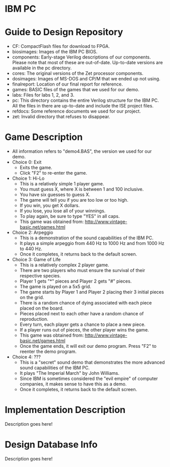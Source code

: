 IBM PC
======

Guide to Design Repository
======
* CF: CompactFlash files for download to FPGA.
* biosimages: Images of the IBM PC BIOS.
* components: Early-stage Verilog descriptions of our components. Please note that most of these are out-of-date. Up-to-date versions are available in the pc directory.
* cores: The original versions of the Zet processor components.
* dosimages: Images of MS-DOS and CP/M that we ended up not using.
* finalreport: Location of our final report for reference.
* games: BASIC files of the games that we used for our demo.
* labs: Files for labs 1, 2, and 3.
* pc: This directory contains the entire Verilog structure for the IBM PC. All the files in there are up-to-date and include the ISE project files.
* refdocs: Some reference documents we used for our project.
* zet: Invalid directory that refuses to disappear.

Game Description
======
* All information refers to "demo4.BAS", the version we used for our demo.
* Choice 0: Exit
  * Exits the game.
  * Click "F2" to re-enter the game.
* Choice 1: Hi-Lo
  * This is a relatively simple 1 player game.
  * You must guess X, where X is between 1 and 100 inclusive.
  * You have six guesses to guess X.
  * The game will tell you if you are too low or too high.
  * If you win, you get X dollars.
  * If you lose, you lose all of your winnings.
  * To play again, be sure to type "YES" in all caps.
  * This game was obtained from: http://www.vintage-basic.net/games.html
* Choice 2: Arpeggio
  * This is a demonstration of the sound capabilities of the IBM PC.
  * It plays a simple arpeggio from 440 Hz to 1000 Hz and from 1000 Hz to 440 Hz.
  * Once it completes, it returns back to the default screen.
* Choice 3: Game of Life
  * This is a relatively complex 2 player game.
  * There are two players who must ensure the survival of their respective species.
  * Player 1 gets "*" pieces and Player 2 gets "#" pieces.
  * The game is played on a 5x5 grid.
  * The game starts by Player 1 and Player 2 placing their 3 initial pieces on the grid.
  * There is a random chance of dying associated with each piece placed on the board.
  * Pieces placed next to each other have a random chance of reproduction.
  * Every turn, each player gets a chance to place a new piece.
  * If a player runs out of pieces, the other player wins the game.
  * This game was obtained from: http://www.vintage-basic.net/games.html
  * Once the game ends, it will exit our demo program. Press "F2" to reenter the demo program.
* Choice 4: ???
  * This is a "secret" sound demo that demonstrates the more advanced sound capabilities of the IBM PC.
  * It plays "The Imperial March" by John Williams.
  * Since IBM is sometimes considered the "evil empire" of computer companies, it makes sense to have this as a demo.
  * Once it completes, it returns back to the default screen.

Implementation Description
======
Description goes here!

Design Database Info
======
Description goes here!
